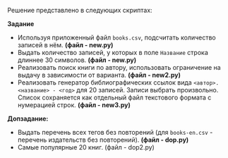Решение представлено в следующих скриптах:

**Задание**
* Используя приложенный файл ```books.csv```, подсчитать количество записей в нём. **(файл - new.py)**
* Выдать количество записей, у которых в поле ```Название``` строка длиннее 30 символов. **(файл - new.py)**
* Реализовать поиск книги по автору, использовать ограничение на выдачу в зависимости от варианта. **(файл - new2.py)**
* Реализовать генератор библиографических ссылок вида ```<автор>. <название> - <год>``` для 20 записей. Записи выбрать произвольно. Список сохраняется как отдельный файл текстового формата с нумерацией строк. **(файл - new3.py)**

**Допзадание:**
* Выдать перечень всех тегов без повторений (для ```books-en.csv``` - перечень издательств без повторений). **(файл - dop.py)**
* Самые популярные 20 книг. (файл - dop2.py)
